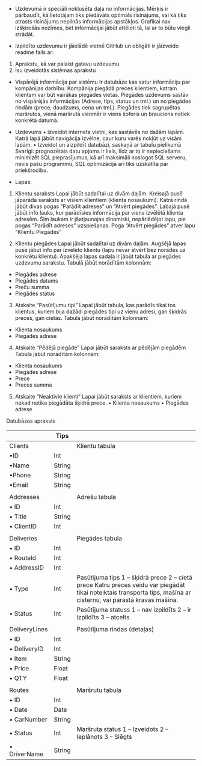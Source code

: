- Uzdevumā ir speciāli noklusēta daļa no informācijas. Mērķis ir pārbaudīt, kā lietotājam tiks piedāvāts optimāls risinājums, vai kā tiks atrasts risinājums nepilnās informācijas apstākļos. Grafikai nav izšķirošās nozīmes, bet informācijai jābūt attēloti tā, lai ar to būtu viegli strādāt.


 - Izpildīto uzdevumu ir jāielādē vietnē GitHub un obligāti ir jāizveido readme fails ar:
1.	Aprakstu, kā var palaist gatavu uzdevumu
2.	Īsu izveidotās sistēmas aprakstu

 - Vispārējā informācija par sistēmu
Ir datubāze kas satur informāciju par kompānijas darbību. Kompānija piegādā preces klientiem, katram klientam var būt vairākas piegādes vietas. Piegādes uzdevums sastāv no vispārējās informācijas (Adrese, tips, status un tml.) un no piegādes rindām (prece, daudzums, cena un tml.). Piegādes tiek sagrupētas maršrutos, vienā maršrutā vienmēr ir viens šoferis un brauciens notiek konkrētā datumā.

 - Uzdevums
•	izveidot interneta vietni, kas sastāvēs no dažām lapām. Katrā lapā jābūt navigācija izvēlne, caur kuru varēs nokļūt uz visām lapām.
•	Izveidot un aizpildīt datubāzi, saskaņā ar tabulu pielikumā
Svarīgi: prognozētais datu apjoms ir liels, līdz ar to ir nepieciešams minimizēt SQL pieprasījumus, kā arī maksimāli noslogot SQL serveru, nevis pašu programmu, SQL optimizācija arī tiks uzskatīta par priekšrocību.


 - Lapas:
1.	Klientu saraksts
Lapai jābūt sadalītai uz divām daļām. Kreisajā pusē jāparāda saraksts ar visiem klientiem (klienta nosaukumi). Katrā rindā jābūt divas pogas “Parādīt adreses” un “Atvērt piegādes”. Labajā pusē jābūt info lauks, kur parādīsies informācija par viena izvēlētā klienta adresēm. Šim laukam ir jāatjaunojas dinamiski, nepārlādējot lapu, pie pogas “Parādīt adreses” uzspiešanas.
Poga “Atvērt piegādes” atver lapu “Klientu Piegādes”


2.    Klientu piegādes
Lapai jābūt sadalītai uz divām daļām. Augšējā lapas pusē jābūt info par izvēlēto klientu (lapu nevar atvērt bez norādes uz konkrētu klientu). Apakšēja lapas sadaļa ir jābūt tabula ar piegādes uzdevumu sarakstu. Tabulā jābūt norādītām kolonnām:
-	Piegādes adrese
-	Piegādes datums
-	Preču summa
-	Piegādes status
3.	Atskaite “Pasūtījumu tipi”
Lapai jābūt tabula, kas parādīs tikai tos klientus, kuriem bija dažādi piegādes tipi uz vienu adresi, gan šķidrās preces, gan cietās.
Tabulā jābūt norādītām kolonnām:
- Klienta nosaukums
- Piegādes adrese
4. Atskaite “Pēdējā piegāde”
Lapai jābūt saraksts ar pēdējām piegādēm
Tabulā jābūt norādītām kolonnām:
- Klienta nosaukums
- Piegādes adrese
- Prece
- Preces summa
5. Atskaite “Neaktīvie klienti”
Lapai jābūt saraksts ar klientiem, kuriem nekad netika piegādāta šķidrā prece.
•	Klienta nosaukums
•	Piegādes adrese

Datubāzes apraksts

|       | Tips |              |
|-------|------|--------------|
|Clients|      |Klientu tabula|
|•ID  |  Int |
|•Name|String|
|•Phone|String|
|•Email|String|
| |
|Addresses| |Adrešu tabula
|•	ID|Int
|•	Title|String
|•	ClientID|Int
| |
|Deliveries| |Piegādes tabula
|•	ID|Int
|•	RouteId|Int
|•	AddressID|Int
|•	Type|Int|Pasūtījuma tips 1 – šķidrā prece 2 – cietā prece Katru preces veidu var piegādāt tikai noteiktais transporta tips, mašīna ar cisternu, vai parastā kravas mašīna.|
|•	Status|Int|Pasūtījuma statuss 1 – nav izpildīts 2 – ir izpildīts 3 – atcelts |
| |
|DeliveryLines| |Pasūtījuma rindas (detaļas)|
|•	ID|Int
|•	DeliveryID|Int
|•	Item|String
|•	Price|Float
|•	QTY|Float
| |
|Routes| |Maršrutu tabula
|•	ID|Int
|•	Date|Date
|•	CarNumber|String
|•	Status|Int|Maršruta status 1 – Izveidots 2 – Ieplānots 3 – Slēgts
|•	DriverName|String



